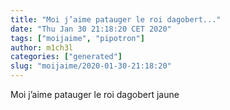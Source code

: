 ```yaml
---
title: "Moi j’aime patauger le roi dagobert..."
date: "Thu Jan 30 21:18:20 CET 2020"
tags: ["moijaime", "pipotron"]
author: m1ch3l
categories: ["generated"]
slug: "moijaime/2020-01-30-21:18:20"
---
```


Moi j’aime patauger le roi dagobert jaune
